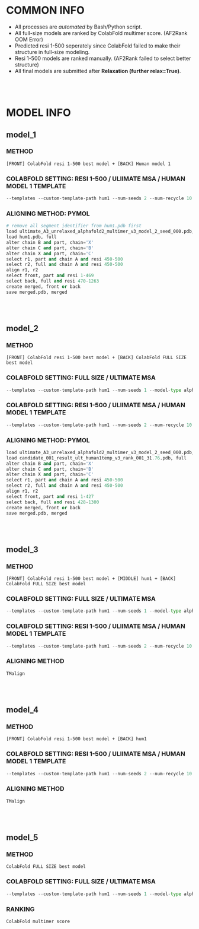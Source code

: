 # COMMON INFO
* All processes are *automated* by Bash/Python script.
* All full-size models are ranked by ColabFold multimer score. (AF2Rank OOM Error)
* Predicted resi 1-500 seperately since ColabFold failed to make their structure in full-size modeling.
* Resi 1-500 models are ranked manually. (AF2Rank failed to select better structure)
* All final models are submitted after **Relaxation (further relax=True)**.
<br/>
<br/>

# MODEL INFO
## model_1
### METHOD
    [FRONT] ColabFold resi 1-500 best model + [BACK] Human model 1
### COLABFOLD SETTING: RESI 1-500 / ULIIMATE MSA / HUMAN MODEL 1 TEMPLATE
```python
--templates --custom-template-path hum1 --num-seeds 2 --num-recycle 10 --model-type alphafold2_multimer_v3
```
### ALIGNING METHOD: PYMOL
```python
# remove all segment identifier from hum1.pdb first
load ultimate_A3_unrelaxed_alphafold2_multimer_v3_model_2_seed_000.pdb, part
load hum1.pdb, full
alter chain B and part, chain='X'
alter chain C and part, chain='B'
alter chain X and part, chain='C'
select r1, part and chain A and resi 450-500
select r2, full and chain A and resi 450-500
align r1, r2
select front, part and resi 1-469
select back, full and resi 470-1263
create merged, front or back
save merged.pdb, merged
```
<br/>
<br/>

## model_2
### METHOD
    [FRONT] ColabFold resi 1-500 best model + [BACK] ColabFold FULL SIZE best model
### COLABFOLD SETTING: FULL SIZE / ULTIMATE MSA
```python
--templates --custom-template-path hum1 --num-seeds 1 --model-type alphafold2_multimer_v3
```
### COLABFOLD SETTING: RESI 1-500 / ULIIMATE MSA / HUMAN MODEL 1 TEMPLATE
```python
--templates --custom-template-path hum1 --num-seeds 2 --num-recycle 10 --model-type alphafold2_multimer_v3
```
### ALIGNING METHOD: PYMOL
```python
load ultimate_A3_unrelaxed_alphafold2_multimer_v3_model_2_seed_000.pdb, part
load candidate_001_result_ult_human1temp_v3_rank_001_31.76.pdb, full
alter chain B and part, chain='X'
alter chain C and part, chain='B'
alter chain X and part, chain='C'
select r1, part and chain A and resi 450-500
select r2, full and chain A and resi 450-500
align r1, r2
select front, part and resi 1-427
select back, full and resi 428-1300
create merged, front or back
save merged.pdb, merged
```
<br/>
<br/>

## model_3
### METHOD
    [FRONT] ColabFold resi 1-500 best model + [MIDDLE] hum1 + [BACK] ColabFold FULL SIZE best model
### COLABFOLD SETTING: FULL SIZE / ULTIMATE MSA
```python
--templates --custom-template-path hum1 --num-seeds 1 --model-type alphafold2_multimer_v3
```
### COLABFOLD SETTING: RESI 1-500 / ULIIMATE MSA / HUMAN MODEL 1 TEMPLATE
```python
--templates --custom-template-path hum1 --num-seeds 2 --num-recycle 10 --model-type alphafold2_multimer_v3
```
### ALIGNING METHOD
```python
TMalign
```
<br/>
<br/>

## model_4
### METHOD
    [FRONT] ColabFold resi 1-500 best model + [BACK] hum1
### COLABFOLD SETTING: RESI 1-500 / ULIIMATE MSA / HUMAN MODEL 1 TEMPLATE
```python
--templates --custom-template-path hum1 --num-seeds 2 --num-recycle 10 --model-type alphafold2_multimer_v3
```
### ALIGNING METHOD
```python
TMalign
```
<br/>
<br/>

## model_5
### METHOD
    ColabFold FULL SIZE best model
### COLABFOLD SETTING: FULL SIZE / ULTIMATE MSA
```python
--templates --custom-template-path hum1 --num-seeds 1 --model-type alphafold2_multimer_v3
```
### RANKING
```python
ColabFold multimer score
```
<br/>
<br/>
